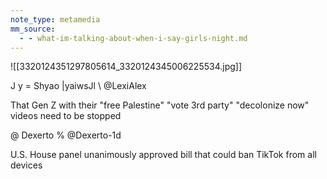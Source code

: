 ```yaml
---
note_type: metamedia
mm_source:
  - - what-im-talking-about-when-i-say-girls-night.md
---
```


![[3320124351297805614_3320124345006225534.jpg]]

J y = Shyao |yaiwsJl
\ @LexiAlex

That Gen Z with their "free Palestine" "vote 3rd
party" "decolonize now" videos need to be
stopped

@ Dexerto % @Dexerto-1d

U.S. House panel unanimously approved bill that
could ban TikTok from all devices


